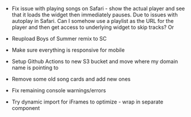 - Fix issue with playing songs on Safari - show the actual player and see that it loads the widget then immediately pauses. Due to issues with autoplay in Safari. Can I somehow use a playlist as the URL for the player and then get access to underlying widget to skip tracks? Or
- Reupload Boys of Summer remix to SC

- Make sure everything is responsive for mobile
- Setup Github Actions to new S3 bucket and move where my domain name is pointing to
- Remove some old song cards and add new ones

- Fix remaining console warnings/errors
- Try dynamic import for iFrames to optimize - wrap in separate component
